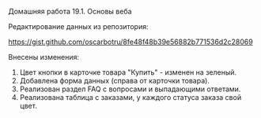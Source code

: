 Домашняя работа 19.1. Основы веба

Редактирование данных из репозитория: 

https://gist.github.com/oscarbotru/8fe48f48b39e56882b771536d2c28069

Внесены изменения: 
1) Цвет кнопки в карточке товара "Купить" - изменен на зеленый.
2) Добавлена форма данных (справа от карточки товара).
3) Реализован раздел FAQ с вопросами и выпадающими ответами.
4) Реализована таблица с заказами, у каждого статуса заказа свой цвет.